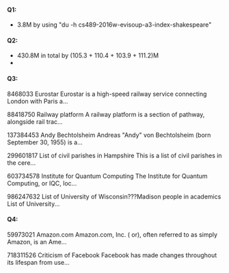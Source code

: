 #### Q1:
* 3.8M by using "du -h cs489-2016w-evisoup-a3-index-shakespeare"


#### Q2:
* 430.8M in total by (105.3 + 110.4 + 103.9 + 111.2)M
*


#### Q3:
 8468033	Eurostar	Eurostar is a high-speed railway service connecting London with Paris a...


88418750	Railway platform	A railway platform is a section of pathway, alongside rail trac...


137384453	Andy Bechtolsheim 	Andreas "Andy" von Bechtolsheim (born September 30, 1955) is a...


299601817	List of civil parishes in Hampshire	       This is a list of civil parishes in the cere...


603734578	Institute for Quantum Computing	The Institute for Quantum Computing, or IQC, loc...


986247632	List of University of Wisconsin???Madison people in academics	List of University...


#### Q4:
59973021	Amazon.com	Amazon.com, Inc. ( or), often referred to as simply Amazon, is an Ame...


718311526	Criticism of Facebook	Facebook has made changes throughout its lifespan from use...


